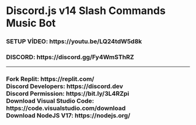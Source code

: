 # Discord.js v14 Slash Commands Music Bot
<h3>SETUP VİDEO: https://youtu.be/LQ24tdW5d8k</h3>
<h3>DISCORD: https://discord.gg/Fy4WmSThRZ</h3>
<hr>
<h3>
Fork Replit: https://replit.com/<br>
Discord Developers: https://discord.dev<br>
Discord Permission: https://bit.ly/3L4RZpi<br>
Download Visual Studio Code: https://code.visualstudio.com/download<br>
Download NodeJS V17: https://nodejs.org/<br>
</h3>
